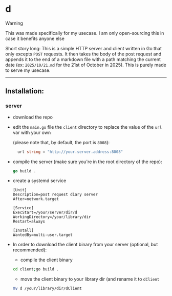 # d

>[!WARNING]
>This was made specifically for my usecase. I am only open-sourcing this in case it benefits anyone else

Short story long: This is a simple HTTP server and client written in Go that only excepts `POST` requests. It then takes the body of the post request and appends it to the end of a markdown file with a path matching the current date (ex: `2025/10/21.md` for the 21st of October in 2025). This is purely made to serve my usecase.

---

## Installation:

### server 
- download the repo
- edit the `main.go` file the `client` directory to replace the value of the `url` var with your own

  (please note that, by default, the port is `8008`):
  ```go
    url string = "http://your.server.address:8008"
  ```
- compile the server
  (make sure you're in the root directory of the repo):
  ```go
  go build .
  ```
- create a systemd service
  ```service
  [Unit]
  Description=post request diary server
  After=network.target
  
  [Service]
  ExecStart=/your/server/dir/d
  WorkingDirectory=/your/library/dir
  Restart=always
  
  [Install]
  WantedBy=multi-user.target
  ```
- In order to download the client binary from your server (optional, but recommended):
  - compile the client binary
  ```bash
  cd client;go build .
  ```
  - move the client binary to your library dir (and rename it to `dClient` 
  ```bash
  mv d /your/library/dir/dClient
  ```
